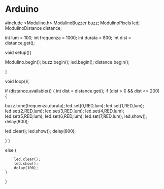 # Arduino



#include <Modulino.h>
ModulinoBuzzer buzz;
ModulinoPixels led;
ModulinoDistance distance;


int lum = 100; 
int frequenza = 1000;
int durata = 800;
int dist = distance.get();

void setup(){

Modulino.begin();
buzz.begin();
led.begin();
distance.begin();

}


void loop(){

if (distance.available()) {
int dist = distance.get();
if (dist > 0 && dist <= 200) {

buzz.tone(frequenza,durata);
led.set(0,RED,lum);
led.set(1,RED,lum);
led.set(2,RED,lum);
led.set(3,RED,lum);
led.set(4,RED,lum);
led.set(5,RED,lum);
led.set(6,RED,lum);
led.set(7,RED,lum);
led.show();
delay(800);


led.clear();
led.show();
delay(800);

}
}

else {
        
        led.clear();
        led.show();
        delay(100);
    }


}

